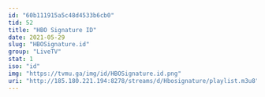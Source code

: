 ```yaml
---
id: "60b111915a5c48d4533b6cb0"
tid: 52
title: "HBO Signature ID"
date: 2021-05-29
slug: "HBOSignature.id"
group: "LiveTV"
stat: 1
iso: "id"
img: "https://tvmu.ga/img/id/HBOSignature.id.png"
uri: "http://185.180.221.194:8278/streams/d/Hbosignature/playlist.m3u8"
---
```

